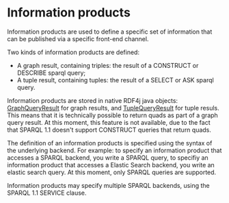 # Information products

Information products are used to define a specific set of information that can be published via a specific front-end channel.

Two kinds of information products are defined:

- A graph result, containing triples: the result of a CONSTRUCT or DESCRIBE sparql query;
- A tuple result, containing tuples: the result of a SELECT or ASK sparql query.

Information products are stored in native RDF4j java objects: [GraphQueryResult](http://docs.rdf4j.org/javadoc/latest/org/eclipse/rdf4j/query/GraphQueryResult.html) for graph results, and [TupleQueryResult](http://docs.rdf4j.org/javadoc/latest/org/eclipse/rdf4j/query/TupleQueryResult.html) for tuple resuls. This means that it is technically possible to return quads as part of a graph query result. At this moment, this feature is not available, due to the fact that SPARQL 1.1 doesn't support CONSTRUCT queries that return quads.

The definition of an information products is specified using the syntax of the underlying backend. For example: to specify an information product that accesses a SPARQL backend, you write a SPARQL query, to specifiy an information product that accesses a Elastic Search backend, you write an elastic search query. At this moment, only SPARQL queries are supported.

Information products may specify multiple SPARQL backends, using the SPARQL 1.1 SERVICE clause.